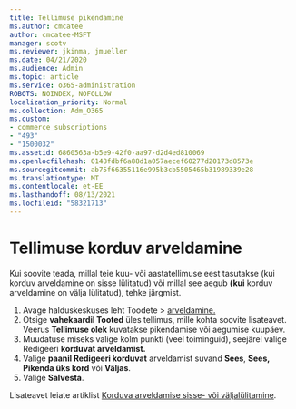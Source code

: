 ```yaml
---
title: Tellimuse pikendamine
ms.author: cmcatee
author: cmcatee-MSFT
manager: scotv
ms.reviewer: jkinma, jmueller
ms.date: 04/21/2020
ms.audience: Admin
ms.topic: article
ms.service: o365-administration
ROBOTS: NOINDEX, NOFOLLOW
localization_priority: Normal
ms.collection: Adm_O365
ms.custom:
- commerce_subscriptions
- "493"
- "1500032"
ms.assetid: 6860563a-b5e9-42f0-aa97-d2d4ed810069
ms.openlocfilehash: 0148fdbf6a88d1a057aecef60277d20173d8573e
ms.sourcegitcommit: ab75f66355116e995b3cb5505465b31989339e28
ms.translationtype: MT
ms.contentlocale: et-EE
ms.lasthandoff: 08/13/2021
ms.locfileid: "58321713"
---
```

# <a name="subscription-recurring-billing"></a>Tellimuse korduv arveldamine

Kui soovite teada, millal teie kuu- või aastatellimuse eest tasutakse (kui korduv arveldamine on sisse lülitatud) või millal see aegub **(kui** korduv arveldamine on välja lülitatud), tehke järgmist. 
  
1. Avage halduskeskuses leht  Toodete \> [arveldamine.](https://go.microsoft.com/fwlink/p/?linkid=842054)
2. Otsige **vahekaardil Tooted** üles tellimus, mille kohta soovite lisateavet. Veerus **Tellimuse olek** kuvatakse pikendamise või aegumise kuupäev.
3. Muudatuse miseks valige kolm punkti (veel toiminguid), seejärel valige Redigeeri **korduvat arveldamist.**
4. Valige **paanil Redigeeri korduvat** arveldamist suvand **Sees**, **Sees, Pikenda üks kord** või **Väljas**.
5. Valige **Salvesta**.

Lisateavet leiate artiklist [Korduva arveldamise sisse- või väljalülitamine](https://docs.microsoft.com/microsoft-365/commerce/subscriptions/renew-your-subscription).